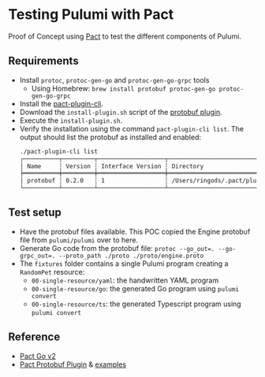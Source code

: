 # Testing Pulumi with Pact

Proof of Concept using [Pact](https://pact.io) to test the different components of Pulumi.

## Requirements

* Install `protoc`, `protoc-gen-go` and `protoc-gen-go-grpc` tools
  * Using Homebrew: `brew install protobuf protoc-gen-go protoc-gen-go-grpc`
* Install the [pact-plugin-cli](https://github.com/pact-foundation/pact-plugins/tree/main/cli#installing).
* Download the `install-plugin.sh` script of the [protobuf plugin](https://github.com/pactflow/pact-protobuf-plugin/releases/).
* Execute the `install-plugin.sh`.
* Verify the installation using the command `pact-plugin-cli list`. The output should list the protobuf as installed and enabled:
   ```sh
   ./pact-plugin-cli list
   ┌──────────┬─────────┬───────────────────┬─────────────────────────────────────────────┬─────────┐
   │ Name     ┆ Version ┆ Interface Version ┆ Directory                                   ┆ Status  │
   ╞══════════╪═════════╪═══════════════════╪═════════════════════════════════════════════╪═════════╡
   │ protobuf ┆ 0.2.0   ┆ 1                 ┆ /Users/ringods/.pact/plugins/protobuf-0.2.0 ┆ enabled │
   └──────────┴─────────┴───────────────────┴─────────────────────────────────────────────┴─────────┘
   ```

## Test setup

* Have the protobuf files available. This POC copied the Engine protobuf file from `pulumi/pulumi` over to here.
* Generate Go code from the protobuf file: `protoc --go_out=. --go-grpc_out=. --proto_path ./proto ./proto/engine.proto`
* The `fixtures` folder contains a single Pulumi program creating a `RandomPet` resource:
  * `00-single-resource/yaml`: the handwritten YAML program
  * `00-single-resource/go`: the generated Go program using `pulumi convert`
  * `00-single-resource/ts`: the generated Typescript program using `pulumi convert`


## Reference

* [Pact Go v2](https://github.com/pact-foundation/pact-go/tree/2.x.x)
* [Pact Protobuf Plugin](https://github.com/pactflow/pact-protobuf-plugin) & [examples](https://docs.pact.io/implementation_guides/pact_plugins/examples/protobuf)
